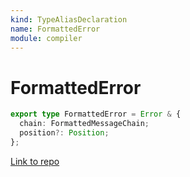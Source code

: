```yaml
---
kind: TypeAliasDeclaration
name: FormattedError
module: compiler
---
```


# FormattedError

```ts
export type FormattedError = Error & {
  chain: FormattedMessageChain;
  position?: Position;
};
```

[Link to repo](https://github.com/timdeschryver/angular/blob/master/packages/compiler/src/aot/formatted_error.ts#L23-L26)
